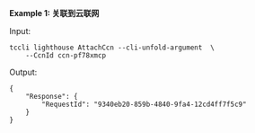 **Example 1: 关联到云联网**



Input: 

```
tccli lighthouse AttachCcn --cli-unfold-argument  \
    --CcnId ccn-pf78xmcp
```

Output: 
```
{
    "Response": {
        "RequestId": "9340eb20-859b-4840-9fa4-12cd4ff7f5c9"
    }
}
```

